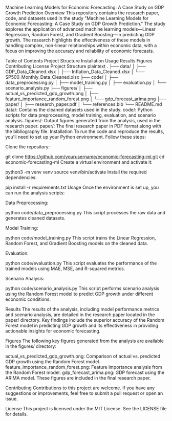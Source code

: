 Machine Learning Models for Economic Forecasting: A Case Study on GDP Growth Prediction
Overview
This repository contains the research paper, code, and datasets used in the study "Machine Learning Models for Economic Forecasting: A Case Study on GDP Growth Prediction." The study explores the application of advanced machine learning models—Linear Regression, Random Forest, and Gradient Boosting—in predicting GDP growth. The research highlights the effectiveness of these models in handling complex, non-linear relationships within economic data, with a focus on improving the accuracy and reliability of economic forecasts.

Table of Contents
Project Structure
Installation
Usage
Results
Figures
Contributing
License
Project Structure
plaintext
.
├── data/
│   ├── GDP_Data_Cleaned.xlsx
│   ├── Inflation_Data_Cleaned.xlsx
│   └── SP500_Monthly_Data_Cleaned.xlsx
├── code/
│   ├── data_preprocessing.py
│   ├── model_training.py
│   ├── evaluation.py
│   └── scenario_analysis.py
├── figures/
│   ├── actual_vs_predicted_gdp_growth.png
│   ├── feature_importance_random_forest.png
│   └── gdp_forecast_arima.png
├── paper/
│   ├── research_paper.pdf
│   └── references.bib
└── README.md
data/: Contains the cleaned datasets used in the study.
code/: Python scripts for data preprocessing, model training, evaluation, and scenario analysis.
figures/: Output figures generated from the analysis, used in the research paper.
paper/: The final research paper in PDF format along with the bibliography file.
Installation
To run the code and reproduce the results, you'll need to set up your Python environment. Follow these steps:

Clone the repository:


git clone https://github.com/yourusername/economic-forecasting-ml.git
cd economic-forecasting-ml
Create a virtual environment and activate it:


python3 -m venv venv
source venv/bin/activate
Install the required dependencies:


pip install -r requirements.txt
Usage
Once the environment is set up, you can run the analysis scripts:

Data Preprocessing:


python code/data_preprocessing.py
This script processes the raw data and generates cleaned datasets.

Model Training:


python code/model_training.py
This script trains the Linear Regression, Random Forest, and Gradient Boosting models on the cleaned data.

Evaluation:


python code/evaluation.py
This script evaluates the performance of the trained models using MAE, MSE, and R-squared metrics.

Scenario Analysis:


python code/scenario_analysis.py
This script performs scenario analysis using the Random Forest model to predict GDP growth under different economic conditions.

Results
The results of the analysis, including model performance metrics and scenario analysis, are detailed in the research paper located in the paper/ directory. Key findings include the superior accuracy of the Random Forest model in predicting GDP growth and its effectiveness in providing actionable insights for economic forecasting.

Figures
The following key figures generated from the analysis are available in the figures/ directory:

actual_vs_predicted_gdp_growth.png: Comparison of actual vs. predicted GDP growth using the Random Forest model.
feature_importance_random_forest.png: Feature importance analysis from the Random Forest model.
gdp_forecast_arima.png: GDP forecast using the ARIMA model.
These figures are included in the final research paper.

Contributing
Contributions to this project are welcome. If you have any suggestions or improvements, feel free to submit a pull request or open an issue.

License
This project is licensed under the MIT License. See the LICENSE file for details.

